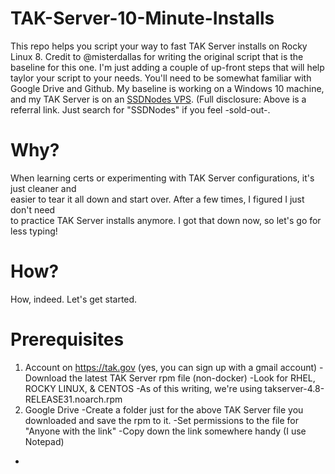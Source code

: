 # TAK-Server-10-Minute-Installs
This repo helps you script your way to fast TAK Server installs on Rocky Linux 8.
Credit to @misterdallas for writing the original script that is the baseline for this one.
I'm just adding a couple of up-front steps that will help taylor your script to your needs.
You'll need to be somewhat familiar with Google Drive and Github.
My baseline is working on a Windows 10 machine, and my TAK Server is on an [SSDNodes VPS](https://www.ssdnodes.com/manage/aff.php?aff=1554). 
(Full disclosure: Above is a referral link.  Just search for "SSDNodes" if you feel -sold-out-.

# Why?
When learning certs or experimenting with TAK Server configurations, it's just cleaner and  
easier to tear it all down and start over.  After a few times, I figured I just don't need  
to practice TAK Server installs anymore.  I got that down now, so let's go for less typing!

# How?
How, indeed.  Let's get started.

# Prerequisites
1. Account on https://tak.gov (yes, you can sign up with a gmail account)
 -Download the latest TAK Server rpm file (non-docker)
 -Look for RHEL, ROCKY LINUX, & CENTOS
 -As of this writing, we're using takserver-4.8-RELEASE31.noarch.rpm
3. Google Drive
  -Create a folder just for the above TAK Server file you downloaded and save the rpm to it.
  -Set permissions to the file for "Anyone with the link"
  -Copy down the link somewhere handy (I use Notepad)
  -

